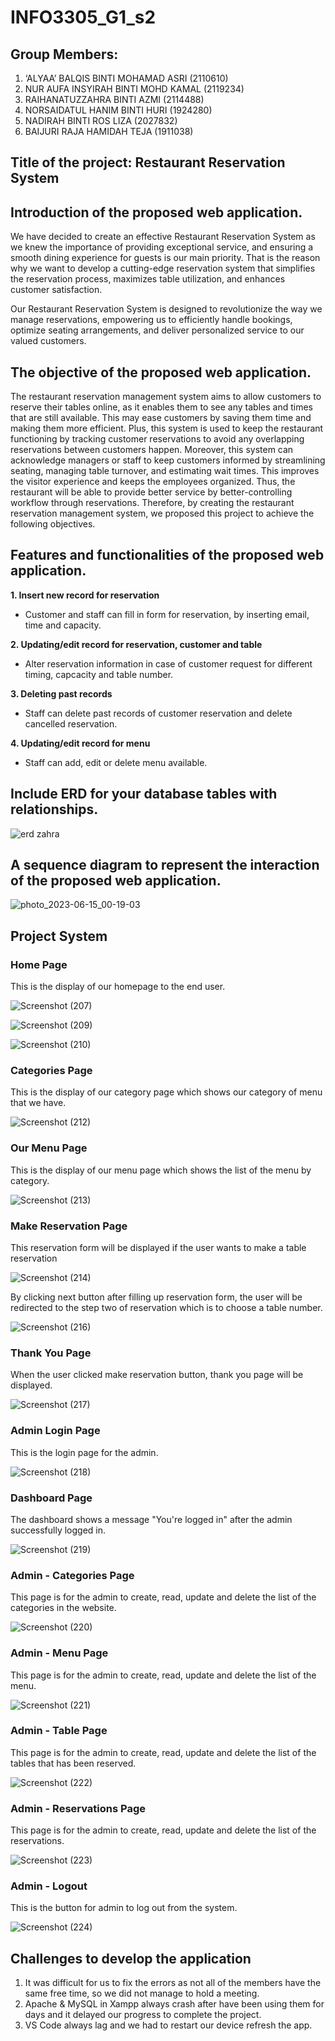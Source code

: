 # INFO3305_G1_s2
## Group Members:
1. ‘ALYAA’ BALQIS BINTI MOHAMAD ASRI    (2110610) 
2. NUR AUFA INSYIRAH BINTI MOHD KAMAL   (2119234) 
3. RAIHANATUZZAHRA BINTI AZMI           (2114488) 
4. NORSAIDATUL HANIM BINTI HURI         (1924280) 
5. NADIRAH BINTI ROS LIZA               (2027832)
6. BAIJURI RAJA HAMIDAH TEJA            (1911038)

## Title of the project: Restaurant Reservation System

 ## Introduction of the proposed web application. 

   We have decided to create an effective Restaurant Reservation System as we knew the importance of providing exceptional service, and ensuring a smooth dining experience for guests is our main priority. That is the reason why we want to develop a cutting-edge reservation system that simplifies the reservation process, maximizes table utilization, and enhances customer satisfaction. 

   Our Restaurant Reservation System is designed to revolutionize the way we manage reservations, empowering us to efficiently handle bookings, optimize seating arrangements, and deliver personalized service to our valued customers. 
   

## The objective of the proposed web application. 

  The restaurant reservation management system aims to allow customers to reserve their tables online, as it enables them to see any tables and times that are still available. This may ease customers by saving them time and making them more efficient. Plus, this system is used to keep the restaurant functioning by tracking customer reservations to avoid any overlapping reservations between customers happen. Moreover, this system can acknowledge managers or staff to keep customers informed by streamlining seating, managing table turnover, and estimating wait times. This improves the visitor experience and keeps the employees organized. Thus, the restaurant will be able to provide better service by better-controlling workflow through reservations. Therefore, by creating the restaurant reservation management system, we proposed this project to achieve the following objectives. 


## Features and functionalities of the proposed web application.
  **1.  Insert new record for reservation**
   - Customer and staff can fill in form for reservation, by inserting
  email, time and capacity.
  
  **2. Updating/edit record for reservation, customer and table**
   - Alter reservation information in case of customer request for
  different timing, capcacity and table number.
  
  **3. Deleting past records**
   - Staff can delete past records of customer reservation and delete
  cancelled reservation.
  
  **4. Updating/edit record for menu**
   - Staff can add, edit or delete menu available.
  
  
 ## Include ERD for your database tables with relationships.
 
![erd zahra](https://github.com/ndrhrslza/G1-info3305/assets/92364877/189bd455-9c71-4407-8a0b-8119d4015793)


 ## A sequence diagram to represent the interaction of the proposed web application.
 
 ![photo_2023-06-15_00-19-03](https://github.com/ndrhrslza/G1-info3305/assets/92364877/ab423ed7-8412-445d-9548-84df86c5d99a)

## Project System
### Home Page 

This is the display of our homepage to the end user.

![Screenshot (207)](https://github.com/ndrhrslza/G1-info3305/assets/92364877/8532c18e-d805-465b-b4bb-0f9c116c1e1a)

![Screenshot (209)](https://github.com/ndrhrslza/G1-info3305/assets/92364877/5f642a06-094b-40cd-ad43-03cc9450a597)

![Screenshot (210)](https://github.com/ndrhrslza/G1-info3305/assets/92364877/b8f56cd0-7949-4edf-819c-ff823ee93bb9)

### Categories Page

This is the display of our category page which shows our category of menu that we have.

![Screenshot (212)](https://github.com/ndrhrslza/G1-info3305/assets/92364877/42e72806-3ece-48d6-8778-66d412acb85a)

### Our Menu Page

This is the display of our menu page which shows the list of the menu by category.

![Screenshot (213)](https://github.com/ndrhrslza/G1-info3305/assets/92364877/ff51fb1c-5f1c-4f95-9594-c2f3fd3883dd)

### Make Reservation Page

This reservation form will be displayed if the user wants to make a table reservation

![Screenshot (214)](https://github.com/ndrhrslza/G1-info3305/assets/92364877/76d396a1-db0e-4b25-8791-b256fee8a86d)

By clicking next button after filling up reservation form, the user will be redirected to the step two of reservation which is to choose a table number.

![Screenshot (216)](https://github.com/ndrhrslza/G1-info3305/assets/92364877/018c689b-b18e-4596-8cfb-1e314997da66)

### Thank You Page

When the user clicked make reservation button, thank you page will be displayed.

![Screenshot (217)](https://github.com/ndrhrslza/G1-info3305/assets/92364877/059f300b-c4ee-49c6-8de0-3ac2dd663d65)

### Admin Login Page

This is the login page for the admin.

![Screenshot (218)](https://github.com/ndrhrslza/G1-info3305/assets/92364877/6026a398-6ddc-4957-acc8-a25cd8cfacb4)

### Dashboard Page

The dashboard shows a message "You're logged in" after the admin successfully logged in.

![Screenshot (219)](https://github.com/ndrhrslza/G1-info3305/assets/92364877/93ce59b9-7bd1-4740-a626-cb0f718b4f6e)

### Admin - Categories Page

This page is for the admin to create, read, update and delete the list of the categories in the website.

![Screenshot (220)](https://github.com/ndrhrslza/G1-info3305/assets/92364877/b29df5d2-8aa4-4a45-ae24-b300062ab170)

### Admin - Menu Page

This page is for the admin to create, read, update and delete the list of the menu. 

![Screenshot (221)](https://github.com/ndrhrslza/G1-info3305/assets/92364877/17574276-4473-41ce-bdc4-793a395dc6cc)

### Admin - Table Page

This page is for the admin to create, read, update and delete the list of the tables that has been reserved.

![Screenshot (222)](https://github.com/ndrhrslza/G1-info3305/assets/92364877/b85a5444-2394-4af9-a90b-5f3445433052)

### Admin - Reservations Page

This page is for the admin to create, read, update and delete the list of the reservations.

![Screenshot (223)](https://github.com/ndrhrslza/G1-info3305/assets/92364877/3a55a3e8-8270-4e5e-9e32-c617560baeb4)

### Admin - Logout

This is the button for admin to log out from the system.

![Screenshot (224)](https://github.com/ndrhrslza/G1-info3305/assets/92364877/e0143c88-dad5-4482-bab4-829828e57754)

## Challenges to develop the application
  
  1. It was difficult for us to fix the errors as not all of the members have the same free time, so we did not manage to hold a meeting.
  2. Apache & MySQL in Xampp always crash after have been using them for days and it delayed our progress to complete the project.
  3. VS Code always lag and we had to restart our device refresh the app.


